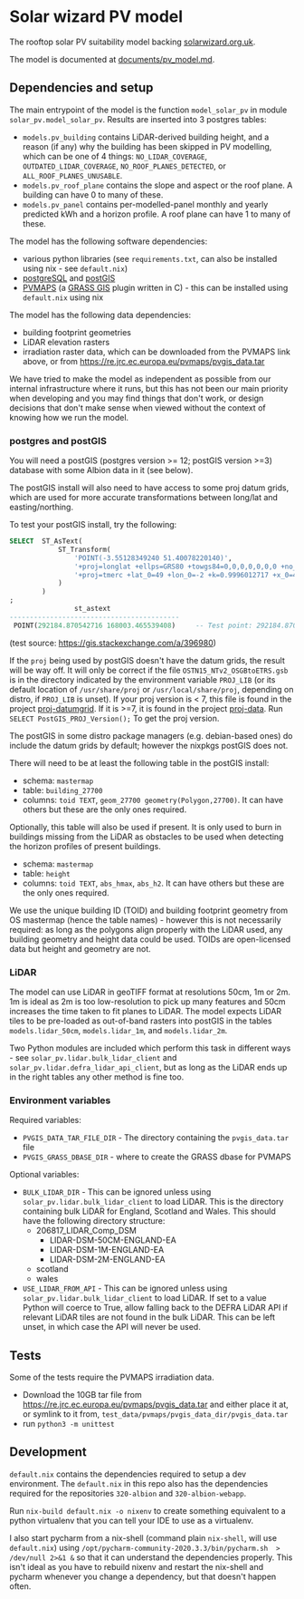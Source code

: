 # Solar wizard PV model

The rooftop solar PV suitability model backing [solarwizard.org.uk](https://solarwizard.org.uk).

The model is documented at [documents/pv_model.md](documents/pv_model.md).

## Dependencies and setup

The main entrypoint of the model is the function `model_solar_pv` in module `solar_pv.model_solar_pv`. Results are inserted into 3 postgres tables:
* `models.pv_building` contains LiDAR-derived building height, and a reason (if any) why the building has been skipped in PV modelling, which can be one of 4 things: `NO_LIDAR_COVERAGE`, `OUTDATED_LIDAR_COVERAGE`, `NO_ROOF_PLANES_DETECTED`, or `ALL_ROOF_PLANES_UNUSABLE`.
* `models.pv_roof_plane` contains the slope and aspect or the roof plane. A building can have 0 to many of these.
* `models.pv_panel` contains per-modelled-panel monthly and yearly predicted kWh and a horizon profile. A roof plane can have 1 to many of these.

The model has the following software dependencies:
* various python libraries (see `requirements.txt`, can also be installed using nix - see `default.nix`)
* [postgreSQL](https://www.postgresql.org/) and [postGIS](https://postgis.net/)
* [PVMAPS](https://joint-research-centre.ec.europa.eu/pvgis-online-tool/pvgis-data-download/pvmaps_en) (a [GRASS GIS](https://grass.osgeo.org/) plugin written in C) - this can be installed using `default.nix` using nix

The model has the following data dependencies:
* building footprint geometries
* LiDAR elevation rasters
* irradiation raster data, which can be downloaded from the PVMAPS link above, or from https://re.jrc.ec.europa.eu/pvmaps/pvgis_data.tar

We have tried to make the model as independent as possible from our internal infrastructure where it runs, but this has not been our main priority when developing and you may find things that don't work, or design decisions that don't make sense when viewed without the context of knowing how we run the model.

### postgres and postGIS

You will need a postGIS (postgres version >= 12; postGIS version >=3) database with some Albion data in it (see below).

The postGIS install will also need to have access to some proj datum grids, which are used for more accurate transformations between long/lat and easting/northing.

To test your postGIS install, try the following:
```sql
SELECT  ST_AsText(
            ST_Transform(
                'POINT(-3.55128349240 51.40078220140)',
                '+proj=longlat +ellps=GRS80 +towgs84=0,0,0,0,0,0,0 +no_defs',
                '+proj=tmerc +lat_0=49 +lon_0=-2 +k=0.9996012717 +x_0=400000 +y_0=-100000 +ellps=airy +nadgrids=@OSTN15_NTv2_OSGBtoETRS.gsb +units=m +no_defs'
            )
        )
;
                st_astext                 
------------------------------------------
 POINT(292184.870542716 168003.465539408)     -- Test point: 292184.870 168003.465
```
(test source: https://gis.stackexchange.com/a/396980)

If the `proj` being used by postGIS doesn't have the datum grids, the result will be way off. It will only be correct if the file `OSTN15_NTv2_OSGBtoETRS.gsb` is in the directory indicated by the environment variable `PROJ_LIB` (or its default location of `/usr/share/proj` or `/usr/local/share/proj`, depending on distro, if `PROJ_LIB` is unset). If your proj version is < 7, this file is found in the project [proj-datumgrid](https://github.com/OSGeo/proj-datumgrid). If it is >=7, it is found in the project [proj-data](https://github.com/OSGeo/PROJ-data). Run `SELECT PostGIS_PROJ_Version();` To get the proj version.

The postGIS in some distro package managers (e.g. debian-based ones) do include the datum grids by default; however the nixpkgs postGIS does not.

There will need to be at least the following table in the postGIS install:

* schema: `mastermap`
* table: `building_27700`
* columns: `toid TEXT`, `geom_27700 geometry(Polygon,27700)`. It can have others but these are the only ones required.

Optionally, this table will also be used if present. It is only used to burn in buildings missing from the LiDAR as obstacles to be used when detecting the horizon profiles of present buildings.

* schema: `mastermap`
* table: `height`
* columns: `toid TEXT`, `abs_hmax`, `abs_h2`. It can have others but these are the only ones required.

We use the unique building ID (TOID) and building footprint geometry from OS mastermap (hence the table names) - however this is not necessarily required: as long as the polygons align properly with the LiDAR used, any building geometry and height data could be used. TOIDs are open-licensed data but height and geometry are not.

### LiDAR

The model can use LiDAR in geoTIFF format at resolutions 50cm, 1m or 2m. 1m is ideal as 2m is too low-resolution to pick up many features and 50cm increases the time taken to fit planes to LiDAR. The model expects LiDAR tiles to be pre-loaded as out-of-band rasters into postGIS in the tables `models.lidar_50cm`, `models.lidar_1m`, and `models.lidar_2m`. 

Two Python modules are included which perform this task in different ways - see `solar_pv.lidar.bulk_lidar_client` and `solar_pv.lidar.defra_lidar_api_client`, but as long as the LiDAR ends up in the right tables any other method is fine too.

### Environment variables

Required variables:

* `PVGIS_DATA_TAR_FILE_DIR` - The directory containing the `pvgis_data.tar` file
* `PVGIS_GRASS_DBASE_DIR` - where to create the GRASS dbase for PVMAPS

Optional variables:

* `BULK_LIDAR_DIR` - This can be ignored unless using `solar_pv.lidar.bulk_lidar_client` to load LiDAR. This is the directory containing bulk LiDAR for England, Scotland and Wales. This should have the following directory structure:
  * 206817_LIDAR_Comp_DSM
    * LIDAR-DSM-50CM-ENGLAND-EA
    * LIDAR-DSM-1M-ENGLAND-EA
    * LIDAR-DSM-2M-ENGLAND-EA
  * scotland
  * wales
* `USE_LIDAR_FROM_API` - This can be ignored unless using `solar_pv.lidar.bulk_lidar_client` to load LiDAR. If set to a value Python will coerce to True, allow falling back to the DEFRA LiDAR API if relevant LiDAR tiles are not found in the bulk LiDAR. This can be left unset, in which case the API will never be used.

## Tests

Some of the tests require the PVMAPS irradiation data.
* Download the 10GB tar file from https://re.jrc.ec.europa.eu/pvmaps/pvgis_data.tar and either place it at, or symlink to it from, `test_data/pvmaps/pvgis_data_dir/pvgis_data.tar`
* run `python3 -m unittest`

## Development

`default.nix` contains the dependencies required to setup a dev environment. The `default.nix` in this repo also has the dependencies required for the repositories `320-albion` and `320-albion-webapp`.

Run `nix-build default.nix -o nixenv` to create something equivalent to a python virtualenv that you can tell your IDE to use as a virtualenv. 

I also start pycharm from a nix-shell (command plain `nix-shell`, will use `default.nix`) using `/opt/pycharm-community-2020.3.3/bin/pycharm.sh  > /dev/null 2>&1 &` so that it can understand the dependencies properly. This isn't ideal as you have to rebuild nixenv and restart the nix-shell and pycharm whenever you change a dependency, but that doesn't happen often.